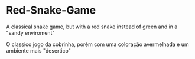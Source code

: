 # Red-Snake-Game
A classical snake game, but with a red snake instead of green and in a "sandy enviroment"


O classico jogo da cobrinha, porém com uma coloração avermelhada e um ambiente mais "desertico"
